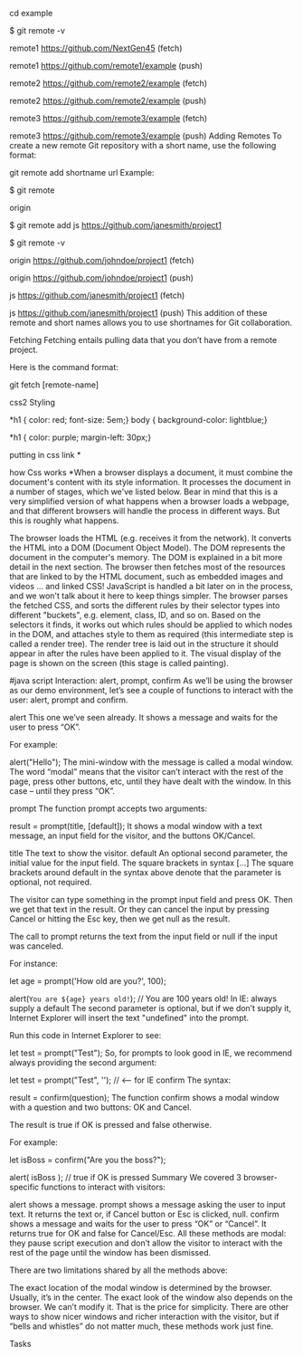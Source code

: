  cd example

$ git remote -v

remote1 https://github.com/NextGen45 (fetch)

remote1 https://github.com/remote1/example (push)

remote2 https://github.com/remote2/example (fetch)

remote2 https://github.com/remote2/example (push)

remote3 https://github.com/remote3/example (fetch)

remote3 https://github.com/remote3/example (push) Adding Remotes To create a new remote Git repository with a short name, use the following format:

git remote add shortname url Example:

$ git remote

origin

$ git remote add js https://github.com/janesmith/project1

$ git remote -v

origin https://github.com/johndoe/project1 (fetch)

origin https://github.com/johndoe/project1 (push)

js https://github.com/janesmith/project1 (fetch)

js https://github.com/janesmith/project1 (push) This addition of these remote and short names allows you to use shortnames for Git collaboration.

Fetching Fetching entails pulling data that you don’t have from a remote project.

Here is the command format:

git fetch [remote-name]


css2
Styling

*h1 { color: red; font-size: 5em;} body { background-color: lightblue;}

*h1 { color: purple; margin-left: 30px;}

putting in css link
*

how Css works
*When a browser displays a document, it must combine the document's content with its style information. It processes the document in a number of stages, which we've listed below. Bear in mind that this is a very simplified version of what happens when a browser loads a webpage, and that different browsers will handle the process in different ways. But this is roughly what happens.

The browser loads the HTML (e.g. receives it from the network). It converts the HTML into a DOM (Document Object Model). The DOM represents the document in the computer's memory. The DOM is explained in a bit more detail in the next section. The browser then fetches most of the resources that are linked to by the HTML document, such as embedded images and videos ... and linked CSS! JavaScript is handled a bit later on in the process, and we won't talk about it here to keep things simpler. The browser parses the fetched CSS, and sorts the different rules by their selector types into different "buckets", e.g. element, class, ID, and so on. Based on the selectors it finds, it works out which rules should be applied to which nodes in the DOM, and attaches style to them as required (this intermediate step is called a render tree). The render tree is laid out in the structure it should appear in after the rules have been applied to it. The visual display of the page is shown on the screen (this stage is called painting).






#java script
Interaction: alert, prompt, confirm
As we’ll be using the browser as our demo environment, let’s see a couple of functions to interact with the user: alert, prompt and confirm.

alert
This one we’ve seen already. It shows a message and waits for the user to press “OK”.

For example:

alert("Hello");
The mini-window with the message is called a modal window. The word “modal” means that the visitor can’t interact with the rest of the page, press other buttons, etc, until they have dealt with the window. In this case – until they press “OK”.

prompt
The function prompt accepts two arguments:

result = prompt(title, [default]);
It shows a modal window with a text message, an input field for the visitor, and the buttons OK/Cancel.

title
The text to show the visitor.
default
An optional second parameter, the initial value for the input field.
The square brackets in syntax [...]
The square brackets around default in the syntax above denote that the parameter is optional, not required.

The visitor can type something in the prompt input field and press OK. Then we get that text in the result. Or they can cancel the input by pressing Cancel or hitting the Esc key, then we get null as the result.

The call to prompt returns the text from the input field or null if the input was canceled.

For instance:

let age = prompt('How old are you?', 100);

alert(`You are ${age} years old!`); // You are 100 years old!
In IE: always supply a default
The second parameter is optional, but if we don’t supply it, Internet Explorer will insert the text "undefined" into the prompt.

Run this code in Internet Explorer to see:

let test = prompt("Test");
So, for prompts to look good in IE, we recommend always providing the second argument:

let test = prompt("Test", ''); // <-- for IE
confirm
The syntax:

result = confirm(question);
The function confirm shows a modal window with a question and two buttons: OK and Cancel.

The result is true if OK is pressed and false otherwise.

For example:

let isBoss = confirm("Are you the boss?");

alert( isBoss ); // true if OK is pressed
Summary
We covered 3 browser-specific functions to interact with visitors:

alert
shows a message.
prompt
shows a message asking the user to input text. It returns the text or, if Cancel button or Esc is clicked, null.
confirm
shows a message and waits for the user to press “OK” or “Cancel”. It returns true for OK and false for Cancel/Esc.
All these methods are modal: they pause script execution and don’t allow the visitor to interact with the rest of the page until the window has been dismissed.

There are two limitations shared by all the methods above:

The exact location of the modal window is determined by the browser. Usually, it’s in the center.
The exact look of the window also depends on the browser. We can’t modify it.
That is the price for simplicity. There are other ways to show nicer windows and richer interaction with the visitor, but if “bells and whistles” do not matter much, these methods work just fine.

Tasks
